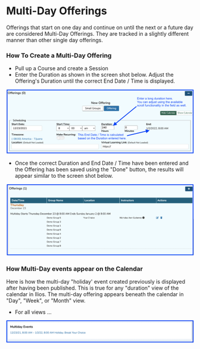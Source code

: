 # Multi-Day Offerings

Offerings that start on one day and continue on until the next or a future day are considered Multi-Day Offerings. They are tracked in a slightly different manner than other single day offerings.

### How To Create a Multi-Day Offering

* Pull up a Course and create a Session
* Enter the Duration as shown in the screen shot below. Adjust the Offering's Duration until the correct End Date / Time is displayed.

![Enter duration](../../images/multi_day_offerings/enter_duration.png)

* Once the correct Duration and End Date / Time have been entered and the Offering has been saved using the "Done" button, the results will appear similar to the screen shot below.

![Multi-Day Offering (after save)](../../images/multi_day_offerings/after_save.png)

### How Multi-Day events appear on the Calendar

Here is how the multi-day "holiday' event created previously is displayed after having been published. This is true for any "duration" view of the calendar in Ilios. The multi-day offering appears beneath the calendar in "Day", "Week", or "Month" view.

* For all views ...

![Multi-Day Events appear in their own area below the Calendar.](../../images/multi_day_offerings/below_calendar_view.png)

